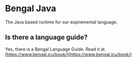 # Bengal Java

The Java based runtime for our expiremental language.

## Is there a language guide?

Yes, there is a Bengal Language Guide. Read it at 
[https://www.bengal.icu/book/](https://www.bengal.icu/book/)
